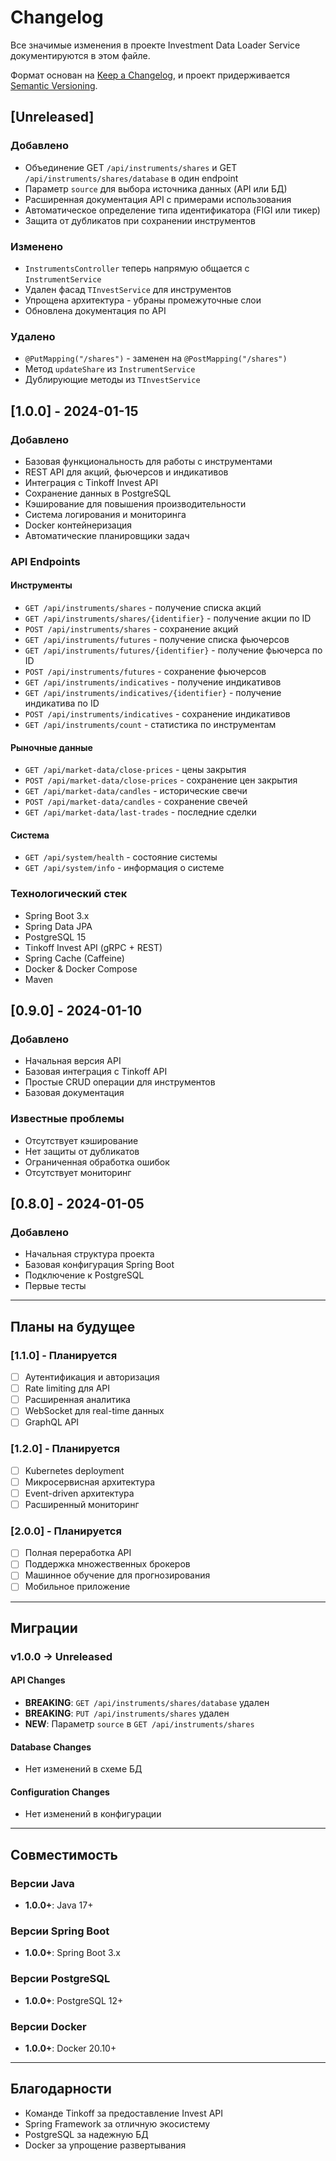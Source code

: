 # Changelog

Все значимые изменения в проекте Investment Data Loader Service документируются в этом файле.

Формат основан на [Keep a Changelog](https://keepachangelog.com/ru/1.0.0/),
и проект придерживается [Semantic Versioning](https://semver.org/spec/v2.0.0.html).

## [Unreleased]

### Добавлено
- Объединение GET `/api/instruments/shares` и GET `/api/instruments/shares/database` в один endpoint
- Параметр `source` для выбора источника данных (API или БД)
- Расширенная документация API с примерами использования
- Автоматическое определение типа идентификатора (FIGI или тикер)
- Защита от дубликатов при сохранении инструментов

### Изменено
- `InstrumentsController` теперь напрямую общается с `InstrumentService`
- Удален фасад `TInvestService` для инструментов
- Упрощена архитектура - убраны промежуточные слои
- Обновлена документация по API

### Удалено
- `@PutMapping("/shares")` - заменен на `@PostMapping("/shares")`
- Метод `updateShare` из `InstrumentService`
- Дублирующие методы из `TInvestService`

## [1.0.0] - 2024-01-15

### Добавлено
- Базовая функциональность для работы с инструментами
- REST API для акций, фьючерсов и индикативов
- Интеграция с Tinkoff Invest API
- Сохранение данных в PostgreSQL
- Кэширование для повышения производительности
- Система логирования и мониторинга
- Docker контейнеризация
- Автоматические планировщики задач

### API Endpoints

#### Инструменты
- `GET /api/instruments/shares` - получение списка акций
- `GET /api/instruments/shares/{identifier}` - получение акции по ID
- `POST /api/instruments/shares` - сохранение акций
- `GET /api/instruments/futures` - получение списка фьючерсов
- `GET /api/instruments/futures/{identifier}` - получение фьючерса по ID
- `POST /api/instruments/futures` - сохранение фьючерсов
- `GET /api/instruments/indicatives` - получение индикативов
- `GET /api/instruments/indicatives/{identifier}` - получение индикатива по ID
- `POST /api/instruments/indicatives` - сохранение индикативов
- `GET /api/instruments/count` - статистика по инструментам

#### Рыночные данные
- `GET /api/market-data/close-prices` - цены закрытия
- `POST /api/market-data/close-prices` - сохранение цен закрытия
- `GET /api/market-data/candles` - исторические свечи
- `POST /api/market-data/candles` - сохранение свечей
- `GET /api/market-data/last-trades` - последние сделки

#### Система
- `GET /api/system/health` - состояние системы
- `GET /api/system/info` - информация о системе

### Технологический стек
- Spring Boot 3.x
- Spring Data JPA
- PostgreSQL 15
- Tinkoff Invest API (gRPC + REST)
- Spring Cache (Caffeine)
- Docker & Docker Compose
- Maven

## [0.9.0] - 2024-01-10

### Добавлено
- Начальная версия API
- Базовая интеграция с Tinkoff API
- Простые CRUD операции для инструментов
- Базовая документация

### Известные проблемы
- Отсутствует кэширование
- Нет защиты от дубликатов
- Ограниченная обработка ошибок
- Отсутствует мониторинг

## [0.8.0] - 2024-01-05

### Добавлено
- Начальная структура проекта
- Базовая конфигурация Spring Boot
- Подключение к PostgreSQL
- Первые тесты

---

## Планы на будущее

### [1.1.0] - Планируется
- [ ] Аутентификация и авторизация
- [ ] Rate limiting для API
- [ ] Расширенная аналитика
- [ ] WebSocket для real-time данных
- [ ] GraphQL API

### [1.2.0] - Планируется
- [ ] Kubernetes deployment
- [ ] Микросервисная архитектура
- [ ] Event-driven архитектура
- [ ] Расширенный мониторинг

### [2.0.0] - Планируется
- [ ] Полная переработка API
- [ ] Поддержка множественных брокеров
- [ ] Машинное обучение для прогнозирования
- [ ] Мобильное приложение

---

## Миграции

### v1.0.0 → Unreleased

#### API Changes
- **BREAKING**: `GET /api/instruments/shares/database` удален
- **BREAKING**: `PUT /api/instruments/shares` удален
- **NEW**: Параметр `source` в `GET /api/instruments/shares`

#### Database Changes
- Нет изменений в схеме БД

#### Configuration Changes
- Нет изменений в конфигурации

---

## Совместимость

### Версии Java
- **1.0.0+**: Java 17+

### Версии Spring Boot
- **1.0.0+**: Spring Boot 3.x

### Версии PostgreSQL
- **1.0.0+**: PostgreSQL 12+

### Версии Docker
- **1.0.0+**: Docker 20.10+

---

## Благодарности

- Команде Tinkoff за предоставление Invest API
- Spring Framework за отличную экосистему
- PostgreSQL за надежную БД
- Docker за упрощение развертывания
